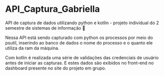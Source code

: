 ﻿# API_Captura_Gabriella


API de captura de dados utilizando python e kotlin - projeto individual do 2 semestre de sistemas de informação 📌


Nessa API está sendo capturado com python os processos por meio do psutil, inserindo ao banco de dados o nome do processo e o quanto ele utiliza da ram da máquina. 


Com kotlin é realizada uma série de validações das credenciais de usuário antes de iniciar as capturas. E estes dados são exibidos no front-end no dashboard presente no site do projeto em grupo.

